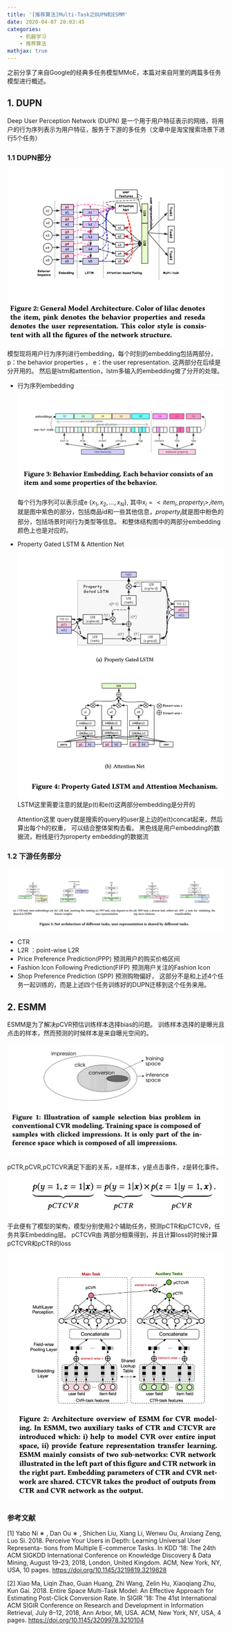 ```yaml
---
title: '[推荐算法]Multi-Task之DUPN和ESMM'
date: 2020-04-07 20:03:45
categories:
    - 机器学习
    - 推荐算法
mathjax: true
---
```

之前分享了来自Google的经典多任务模型MMoE，本篇对来自阿里的两篇多任务模型进行概述。
<!-- more  -->

## 1. DUPN
Deep User Perception Network (DUPN) 是一个用于用户特征表示的网络，将用户的行为序列表示为用户特征，服务于下游的多任务（文章中是淘宝搜索场景下进行5个任务）

### 1.1 DUPN部分
![png](推荐算法-Multi-Task之GUPN和ESMM/DUPN.png)
模型现将用户行为序列进行embedding，每个时刻的embedding包括两部分，p：the behavior properties ， e：the user representation. 这两部分在后续是分开用的。 然后是lstm和attention，lstm多输入的embedding做了分开的处理。
- 行为序列embedding
  ![png](推荐算法-Multi-Task之GUPN和ESMM/DUPNEmbedding.png)
  每个行为序列可以表示成e $\{x_1 ,x_2 , . . . ,x _N\}$, 其中$x_i = <item_i,property_i>$,$item_i$就是图中紫色的部分，包括商品id和一些其他信息，$property_i$就是图中粉色的部分，包括场景时间行为类型等信息。 和整体结构图中的两部分embedding颜色上也是对应的。
- Property Gated LSTM & Attention Net
    ![png](推荐算法-Multi-Task之GUPN和ESMM/DUPNLSTM.png)
    LSTM这里需要注意的就是p(t)和e(t)这两部分embedding是分开的

    Attention这里 query就是搜索的query的user是上边的e(t)concat起来，然后算出每个h的权重， 可以结合整体架构去看。 黑色线是用户embedding的数据流，粉线是行为property embedding的数据流
### 1.2 下游任务部分
![png](推荐算法-Multi-Task之GUPN和ESMM/DUPNTasks.png)
- CTR
- L2R ：point-wise L2R
- Price Preference Prediction(PPP) 预测用户的购买价格区间
- Fashion Icon Following Prediction(FIFP) 预测用户关注的Fashion Icon
- Shop Preference Prediction (SPP) 预测购物偏好， 这部分不是和上述4个任务一起训练的，而是上述四个任务训练好的DUPN迁移到这个任务来用。
  

## 2. ESMM
ESMM是为了解决pCVR预估训练样本选择bias的问题。 训练样本选择的是曝光且点击的样本，然而预测的时候样本是来自曝光空间的。

![png](推荐算法-Multi-Task之GUPN和ESMM/ESMM1.png)

pCTR,pCVR,pCTCVR满足下面的关系，x是样本，y是点击事件，z是转化事件。

![png](推荐算法-Multi-Task之GUPN和ESMM/ESMM3.png)

于此便有了模型的架构，模型分别使用2个辅助任务，预测pCTR和pCTCVR，任务共享Embedding层。
pCTCVR由 两部分相乘得到，并且计算loss的时候计算pCTCVR和pCTR的loss

![png](推荐算法-Multi-Task之GUPN和ESMM/ESMM2.png)

### 参考文献

[1] Yabo Ni ∗ , Dan Ou ∗ , Shichen Liu, Xiang Li, Wenwu Ou, Anxiang Zeng, Luo Si. 2018. Perceive Your Users in Depth: Learning Universal User Representa- tions from Multiple E-commerce Tasks. In KDD ’18: The 24th ACM SIGKDD International Conference on Knowledge Discovery & Data Mining, August 19–23, 2018, London, United Kingdom. ACM, New York, NY, USA, 10 pages. https://doi.org/10.1145/3219819.3219828

[2] Xiao Ma, Liqin Zhao, Guan Huang, Zhi Wang, Zelin Hu, Xiaoqiang Zhu, Kun Gai. 2018. Entire Space Multi-Task Model: An Effective Approach for Estimating Post-Click Conversion Rate. In SIGIR ’18: The 41st International ACM SIGIR Conference on Research and Development in Information Retrieval, July 8–12, 2018, Ann Arbor, MI, USA. ACM, New York, NY, USA, 4 pages. https://doi.org/10.1145/3209978.3210104